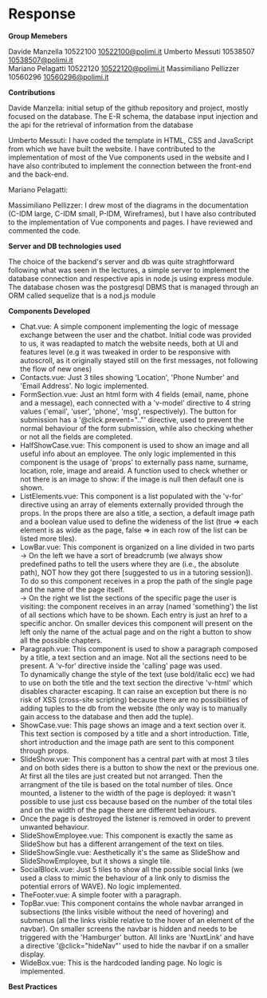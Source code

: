 # Response

**Group Memebers**

Davide Manzella 10522100 10522100@polimi.it
Umberto Messuti 10538507 10538507@polimi.it     
Mariano Pelagatti 10522120 10522120@polimi.it
Massimiliano Pellizzer 10560296 10560296@polimi.it

**Contributions**

Davide Manzella: initial setup of the github repository and project, mostly focused on the database.
The E-R schema, the database input injection and the api for the retrieval of information from the database

Umberto Messuti: I have coded the template in HTML, CSS and JavaScript from which we have built the website. I have contributed to the implementation of most of the Vue components used in the website and I have also contributed to implement the connection between the front-end and the back-end. 

Mariano Pelagatti:

Massimiliano Pellizzer: I drew most of the diagrams in the documentation (C-IDM large, C-IDM small, P-IDM, Wireframes), but I have also contributed to the implementation of Vue components and pages. I have reviewed and commented the code.

**Server and DB technologies used**

The choice of the backend's server and db was quite straghtforward following what was seen in the lectures, a simple server to implement the database connection and respective apis in node.js using express module.
The database chosen was the postgresql DBMS that is managed through an ORM called sequelize that is a nod.js module

**Components Developed**
- Chat.vue: A simple component implementing the logic of message exchange between the user and the chatbot. Initial code was provided to us, it was readapted to match the website needs, both at UI and features level (e.g it was tweaked in order to be responsive with autoscroll, as it originally stayed still on the first messages, not following the flow of new ones)
- Contacts.vue: Just 3 tiles showing 'Location', 'Phone Number' and 'Email Address'. No logic implemented.
- FormSection.vue: Just an html form with 4 fields (email, name, phone and a message), each connected with a 'v-model' directive to 4 string values ('email', 'user', 'phone', 'msg', respectively). The button for submission has a '@click.prevent=".."' directive, used to prevent the normal behaviour of the form submission, while also checking whether or not all the fields are completed.
- HalfShowCase.vue: This component is used to show an image and all useful info about an employee. The only logic implemented in this component is the usage of 'props' to externally pass name, surname, location, role, image and areaid. A function used to check whether or not there is an image to show: if the image is null then default one is shown.
- ListElements.vue: This component is a list populated with the 'v-for' directive using an array of elements externally provided through the props. In the props there are also a title, a section, a default image path and a boolean value used to define the wideness of the list (true => each element is as wide as the page, false => in each row of the list can be listed more tiles).
- LowBar.vue: This component is organized on a line divided in two parts    
-> On the left we have a sort of breadcrumb (we always show predefined paths to tell the users where they are (i.e., the absolute path), NOT how they got there [suggested to us in a tutoring session]). To do so this component receives in a prop the path of the single page and the name of the page itself.    
-> On the right we list the sections of the specific page the user is visiting: the component receives in an array (named 'something') the list of all sections which have to be shown. Each entry is just an href to a specific anchor.
On smaller devices this component will present on the left only the name of the actual page and on the right a button to show all the possible chapters.    
- Paragraph.vue: This component is used to show a paragraph composed by a title, a text section and an image. Not all the sections need to be present. A 'v-for' directive inside the 'calling' page was used.    
To dynamically change the style of the text (use bold/italic ecc) we had to use on both the title and the text section the directive 'v-html' which disables character escaping. It can raise an exception but there is no risk of XSS (cross-site scripting) because there are no possibilities of adding tuples to the db from the website (the only way is to manually gain access to the database and then add the tuple).
- ShowCase.vue: This page shows an image and a text section over it. This text section is composed by a title and a short introduction. Title, short introduction and the image path are sent to this component through props.
- SlideShow.vue: This component has a central part with at most 3 tiles and on both sides there is a button to show the next or the previous one. At first all the tiles are just created but not arranged. Then the arrangment of the tile is based on the total number of tiles. Once mounted, a listener to the width of the page is deployed: it wasn't possible to use just css because based on the number of the total tiles and on the width of the page there are different behaviours.    
- Once the page is destroyed the listener is removed in order to prevent unwanted behaviour.
- SlideShowEmployee.vue: This component is exactly the same as SlideShow but has a different arrangement of the text on tiles.
- SlideShowSingle.vue: Aesthetically it's the same as SlideShow and SlideShowEmployee, but it shows a single tile.
- SocialBlock.vue: Just 5 tiles to show all the possible social links (we used a class to mimic the behaviour of a link only to dismiss the potential errors of WAVE). No logic implemented.
- TheFooter.vue: A simple footer with a paragraph.
- TopBar.vue: This component contains the whole navbar arranged in subsections (the links visible without the need of hovering) and submenus (all the links visible relative to the hover of an element of the navbar). On smaller screens the navbar is hidden and needs to be triggered with the 'Hamburger' button. All links are 'NuxtLink' and have a directive '@click="hideNav"' used to hide the navbar if on a smaller display.
- WideBox.vue: This is the hardcoded landing page. No logic is implemented.

**Best Practices**


